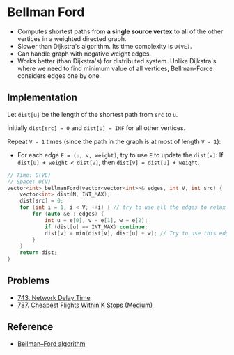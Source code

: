 # Bellman Ford

* Computes shortest paths from **a single source vertex** to all of the other vertices in a weighted directed graph.
* Slower than Dijkstra's algorithm. Its time complexity is `O(VE)`.
* Can handle graph with negative weight edges.
* Works better \(than Dijkstra's\) for distributed system. Unlike Dijkstra's where we need to find minimum value of all vertices, Bellman-Force considers edges one by one.

## Implementation

Let `dist[u]` be the length of the shortest path from `src` to `u`.

Initially `dist[src] = 0` and `dist[u] = INF` for all other vertices.

Repeat `V - 1` times \(since the path in the graph is at most of length `V - 1`\):

* For each edge `E = (u, v, weight)`, try to use `E` to update the `dist[v]`: If `dist[u] + weight < dist[v]`, then `dist[v] = dist[u] + weight`.

```cpp
// Time: O(VE)
// Space: O(V)
vector<int> bellmanFord(vector<vector<int>>& edges, int V, int src) {
    vector<int> dist(N, INT_MAX);
    dist[src] = 0;
    for (int i = 1; i < V; ++i) { // try to use all the edges to relax for V-1 times.
        for (auto &e : edges) {
            int u = e[0], v = e[1], w = e[2];
            if (dist[u] == INT_MAX) continue;
            dist[v] = min(dist[v], dist[u] + w); // Try to use this edge to relax the cost of `v`.
        }
    }
    return dist;
}
```

## Problems

* [743. Network Delay Time](https://leetcode.com/problems/network-delay-time/)
* [787. Cheapest Flights Within K Stops \(Medium\)](https://leetcode.com/problems/cheapest-flights-within-k-stops)

## Reference

* [Bellman–Ford algorithm](https://en.wikipedia.org/wiki/Bellman%E2%80%93Ford_algorithm)

